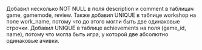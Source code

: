 Добавил несколько NOT NULL в поля description и comment в таблицач game, gamemode, review. Также добавил UNIQUE в таблице workshop на поле work_name, потому что до этого могли быть две одинаковые строчки. Добавил UNIQUE в таблице achievements на поля (game_id, name), потому что могла быть игра, у которой две абсолютно одинаковые ачивки.
